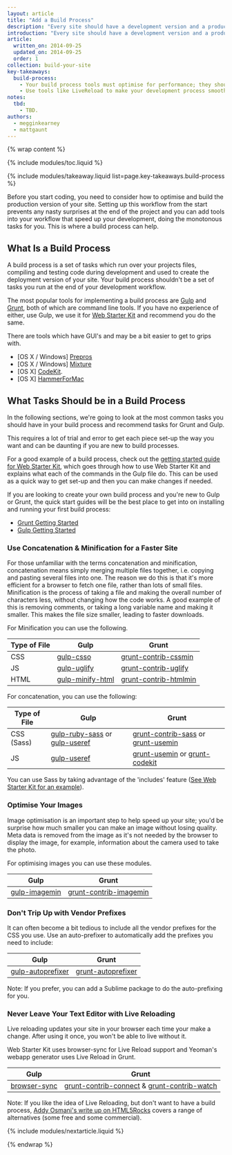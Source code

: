 ```yaml
---
layout: article
title: "Add a Build Process"
description: "Every site should have a development version and a production version. The development version has all the HTML, CSS, JS and image files that make up your site in a clean format that you are happy to work on. A production version will take these files, minify them, concatenate / merge them and optimise files like images."
introduction: "Every site should have a development version and a production version. The development version has all the HTML, CSS, JS and image files that make up your site in a clean format that you are happy to work on. A production version will take these files, minify them, concatenate / merge them and optimise files like images."
article:
  written_on: 2014-09-25
  updated_on: 2014-09-25
  order: 1
collection: build-your-site
key-takeaways:
  build-process:
    - Your build process tools must optimise for performance; they should automatically minify and concatenate JavaScript, CSS, HTML, and images.
    - Use tools like LiveReload to make your development process smoother.
notes:
  tbd:
    - TBD.
authors:
  - megginkearney
  - mattgaunt
---
```

{% wrap content %}

{% include modules/toc.liquid %}

{% include modules/takeaway.liquid list=page.key-takeaways.build-process %}

Before you start coding, you need to consider how to optimise and build the
production version of your site. Setting up this workflow from the start
prevents any nasty surprises at the end of the project and you can add tools
into your workflow that speed up your development, doing the monotonous tasks
for you. This is where a build process can help.

## What Is a Build Process

A build process is a set of tasks which run over your projects files, compiling
and testing code during development and used to create the deployment version of
your site.  Your build process shouldn't be a set of tasks you run at the end of
your development workflow.

The most popular tools for implementing a build process are
[Gulp](http://gulpjs.com/) and [Grunt](http://gruntjs.com/), both of which are
command line tools. If you have no experience of either, use Gulp, we use it for
[Web Starter Kit](https://developers.google.com/web/starter-kit/) and recommend
you do the same.

There are tools which have GUI's and may be a bit easier to get to grips with.

* [OS X / Windows]
  [Prepr](http://alphapixels.com/prepros/)[os](http://mixture.io/)
* [OS X / Windows] [Mixture](http://mixture.io/)
* [OS X] [CodeKit](https://incident57.com/codekit/).
* [OS X] [HammerForMac](http://hammerformac.com/)

## What Tasks Should be in a Build Process

In the following sections, we're going to look at the most common tasks you
should have in your build process and recommend tasks for Grunt and Gulp.

This requires a lot of trial and error to get each piece set-up the way you want
and can be daunting if you are new to build processes.

For a good example of a build process, check out the [getting started guide for Web Starter
Kit](https://developers.google.com/web/fundamentals/getting-started/web-starter-kit/),
which goes through how to use Web Starter Kit and explains what each of the
commands in the Gulp file do. This can be used as a quick way to get set-up and then
you can make changes if needed.

If you are looking to create your own build process and you're new to Gulp
or Grunt, the quick start guides will be the best place to get into on installing
and running your first build process:

* [Grunt Getting Started](http://gruntjs.com/getting-started)
* [Gulp Getting
  Started](https://github.com/gulpjs/gulp/blob/master/docs/getting-started.md#getting-started)

### Use Concatenation & Minification for a Faster Site

For those unfamiliar with the terms concatenation and minification,
concatenation means simply merging multiple files together, i.e. copying and
pasting several files into one. The reason we do this is that it's more
efficient for a browser to fetch one file, rather than lots of small files.
Minification is the process of taking a file and making the overall number of
characters less, without changing how the code works. A good example of this is
removing comments, or taking a long variable name and making it smaller. This
makes the file size smaller, leading to faster downloads.

For Minification you can use the following.

<table class="table-3 tc-heavyright">
  <colgroup>
    <col span="1" />
    <col span="1" />
    <col span="1" />
  </colgroup>
  <thead>
    <tr>
      <th data-th="Type of File">Type of File</th>
      <th data-th="Gulp">Gulp</th>
      <th data-th="Grunt">Grunt</th>
    </tr>
  </thead>
  <tbody>
    <tr>
      <td data-th="Type of File">CSS</td>
      <td data-th="Gulp"><a href="https://github.com/ben-eb/gulp-csso">gulp-csso</a></td>
      <td data-th="Grunt"><a href="https://github.com/gruntjs/grunt-contrib-cssmin">grunt-contrib-cssmin</a></td>
    </tr>
    <tr>
      <td data-th="Type of File">JS</td>
      <td data-th="Gulp"><a href="https://github.com/terinjokes/gulp-uglify/">gulp-uglify</a></td>
      <td data-th="Grunt"><a href="https://github.com/gruntjs/grunt-contrib-uglify">grunt-contrib-uglify</a></td>
    </tr>
    <tr>
      <td data-th="Type of File">HTML</td>
      <td data-th="Gulp"><a href="https://github.com/jonathanepollack/gulp-minify-html">gulp-minify-html</a></td>
      <td data-th="Grunt"><a href="https://github.com/gruntjs/grunt-contrib-htmlmin">grunt-contrib-htmlmin</a></td>
    </tr>
  </tbody>
</table>

For concatenation, you can use the following:

<table class="table-3 tc-heavyright">
  <colgroup>
    <col span="1" />
    <col span="1" />
    <col span="1" />
  </colgroup>
  <thead>
    <tr>
      <th data-th="Type of File">Type of File</th>
      <th data-th="Gulp">Gulp</th>
      <th data-th="Grunt">Grunt</th>
    </tr>
  </thead>
  <tbody>
    <tr>
      <td data-th="Type of File">CSS (Sass)</td>
      <td data-th="Gulp"><a href="https://github.com/sindresorhus/gulp-ruby-sass">gulp-ruby-sass</a> or <a href="https://github.com/jonkemp/gulp-useref">gulp-useref</a></td>
      <td data-th="Grunt"><a href="https://github.com/gruntjs/grunt-contrib-sass">grunt-contrib-sass</a> or <a href="https://github.com/yeoman/grunt-usemin">grunt-usemin</a></td>
    </tr>
    <tr>
      <td data-th="Type of File">JS</td>
      <td data-th="Gulp"><a href="https://github.com/jonkemp/gulp-useref">gulp-useref</a></td>
      <td data-th="Grunt"><a href="https://github.com/yeoman/grunt-usemin">grunt-usemin</a> or <a href="https://github.com/fatso83/grunt-codekit">grunt-codekit</a></td>
    </tr>
  </tbody>
</table>

You can use Sass by taking advantage of the 'includes' feature ([See Web Starter
Kit for an example](https://developers.google.com/web/starter-kit/)).

### Optimise Your Images

Image optimisation is an important step to help speed up your site; you'd be
surprise how much smaller you can make an image without losing quality. Meta
data is removed from the image as it's not needed by the browser to display the
image, for example, information about the camera used to take the photo.

For optimising images you can use these modules.

<table class="table-2 tc-heavyright">
  <colgroup>
    <col span="1" />
    <col span="1" />
  </colgroup>
  <thead>
    <tr>
      <th data-th="Gulp">Gulp</th>
      <th data-th="Grunt">Grunt</th>
    </tr>
  </thead>
  <tbody>
    <tr>
      <td data-th="Gulp"><a href="">gulp-imagemin</a></td>
      <td data-th="Grunt"><a href="">grunt-contrib-imagemin</a></td>
    </tr>
  </tbody>
</table>

### Don't Trip Up with Vendor Prefixes

It can often become a bit tedious to include all the vendor prefixes for the CSS
you use. Use an auto-prefixer to automatically add the prefixes you need to
include:

<table class="table-2 tc-heavyright">
  <colgroup>
    <col span="1" />
    <col span="1" />
  </colgroup>
  <thead>
    <tr>
      <th data-th="Gulp">Gulp</th>
      <th data-th="Grunt">Grunt</th>
    </tr>
  </thead>
  <tbody>
    <tr>
      <td data-th="Gulp"><a href="https://github.com/sindresorhus/gulp-autoprefixer">gulp-autoprefixer</a></td>
      <td data-th="Grunt"><a href="https://github.com/nDmitry/grunt-autoprefixer">grunt-autoprefixer</a></td>
    </tr>
  </tbody>
</table>

Note: If you prefer, you can add a Sublime package to do the auto-prefixing for
you.

### Never Leave Your Text Editor with Live Reloading

Live reloading updates your site in your browser each time your make a change.
After using it once, you won't be able to live without it.

Web Starter Kit uses browser-sync for Live Reload support and Yeoman's webapp
generator uses Live Reload in Grunt.

<table class="table-2 tc-heavyright">
  <colgroup>
    <col span="1" />
    <col span="1" />
  </colgroup>
  <thead>
    <tr>
      <th data-th="Gulp">Gulp</th>
      <th data-th="Grunt">Grunt</th>
    </tr>
  </thead>
  <tbody>
    <tr>
      <td data-th="Gulp"><a href="http://www.browsersync.io/docs/gulp/">browser-sync</a></td>
      <td data-th="Grunt"><a href="https://github.com/gruntjs/grunt-contrib-connect">grunt-contrib-connect</a> & <a href="https://github.com/gruntjs/grunt-contrib-watch">grunt-contrib-watch</a></td>
    </tr>
  </tbody>
</table>

Note: If you like the idea of Live Reloading, but don't want to have a build
process, [Addy Osmani's write up on
HTML5Rocks](http://www.html5rocks.com/en/tutorials/tooling/synchronized-cross-device-testing/)
covers a range of alternatives (some free and some commercial).

{% include modules/nextarticle.liquid %}

{% endwrap %}
